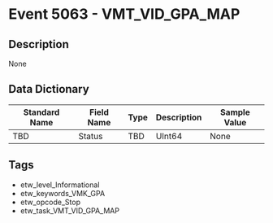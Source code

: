 # Event 5063 - VMT_VID_GPA_MAP

## Description
None

## Data Dictionary
|Standard Name|Field Name|Type|Description|Sample Value|
|---|---|---|---|---|
|TBD|Status|TBD|UInt64|None|None|

## Tags
* etw_level_Informational
* etw_keywords_VMK_GPA
* etw_opcode_Stop
* etw_task_VMT_VID_GPA_MAP